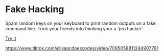 # Fake Hacking
Spam random keys on your keyboard to print random outputs on a fake command line. Trick your friends into thinking your a ‘pro hacker’.

[Try it](https://www.isaacdoescodes.com/fakehack)

https://www.tiktok.com/@isaacdoescodes/video/7095058811244907781
